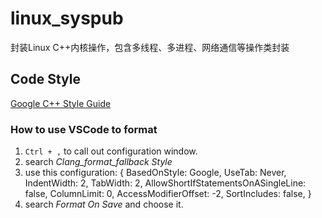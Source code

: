 # linux_syspub
封装Linux C++内核操作，包含多线程、多进程、网络通信等操作类封装

## Code Style

[Google C++ Style Guide](https://google.github.io/styleguide/cppguide.html)

### How to use VSCode to format

1. `Ctrl + ,` to call out configuration window.
2. search *Clang_format_fallback Style*
3. use this configuration: { BasedOnStyle: Google, UseTab: Never, IndentWidth: 2, TabWidth: 2, AllowShortIfStatementsOnASingleLine: false, ColumnLimit: 0, AccessModifierOffset: -2, SortIncludes: false, }
4. search *Format On Save* and choose it.
